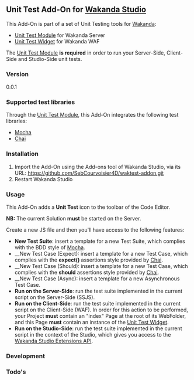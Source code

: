 ## Unit Test Add-On for [Wakanda Studio](http://wakanda.org)

This Add-On is part of a set of Unit Testing tools for [Wakanda](http://wakanda.org):

* [Unit Test Module](https://github.com/SebCourvoisier4D/waktest-module.git) for Wakanda Server
* [Unit Test Widget](https://github.com/SebCourvoisier4D/waktest-widget.git) for Wakanda WAF

The [Unit Test Module](https://github.com/SebCourvoisier4D/waktest-module.git) **is required** in order to run your Server-Side, Client-Side and Studio-Side unit tests.

### Version

0.0.1

### Supported test libraries

Through the [Unit Test Module](https://github.com/SebCourvoisier4D/waktest-module.git), this Add-On integrates the following test libraries:

* [Mocha](http://mochajs.org)
* [Chai](http://chaijs.com)

### Installation

1. Import the Add-On using the Add-ons tool of Wakanda Studio, via its URL: https://github.com/SebCourvoisier4D/waktest-addon.git
2. Restart Wakanda Studio

### Usage

This Add-On adds a **Unit Test** icon to the toolbar of the Code Editor.

**NB:** The current Solution **must** be started on the Server.

Create a new JS file and then you'll have access to the following features:

* __New Test Suite__: insert a template for a new Test Suite, which complies with the BDD style of [Mocha](http://mochajs.org/#assertions).
* __New Test Case (Expect): insert a template for a new Test Case, which complies with the __expect()__ assertions style provided by [Chai](http://chaijs.com/guide/styles/#expect).
* __New Test Case (Should): insert a template for a new Test Case, which complies with the __should__ assertions style provided by [Chai](http://chaijs.com/guide/styles/#should).
* __New Test Case (Async): insert a template for a new Asynchronous Test Case.
* __Run on the Server-Side__: run the test suite implemented in the current script on the Server-Side (SSJS).
* __Run on the Client-Side__: run the test suite implemented in the current script on the Client-Side (WAF). In order for this action to be performed, your Project **must** contain an "index" Page at the root of its WebFolder, and this Page **must** contain an instance of the [Unit Test Widget](https://github.com/SebCourvoisier4D/waktest-widget.git).
* __Run on the Studio-Side__: run the test suite implemented in the current script in the context of the Studio, which gives you access to the [Wakanda Studio Extensions API](http://doc.wakanda.org/home2.en.html#/Wakanda-Studio-Extensions-API/Wakanda-Studio-Extensions-API.100-872838.en.html).

### Development

### Todo's
